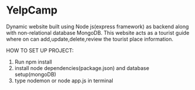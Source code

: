 # YelpCamp
Dynamic website built using Node js(express framework) as backend along with non-relational database MongoDB.
This website acts as a tourist guide where on can add,update,delete,review the tourist place information.

HOW TO SET UP PROJECT:
1. Run npm install
2. install node dependencies(package.json) and database setup(mongoDB)
3. type nodemon or node app.js in terminal
